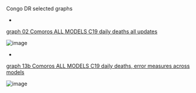 Congo DR selected graphs

*

[graph 02 Comoros ALL MODELS C19 daily deaths all updates](https://github.com/pourmalek/CovidLongitudinal/blob/main/output/countries/Congo%20DR/graph%2002%20Congo%20DR%20ALL%20MODELS%20C19%20daily%20deaths%20all%20updates.pdf)

![image](https://github.com/pourmalek/CovidLongitudinal/assets/30849720/b6ae6b43-bf17-4722-a2ef-5e7d8e24124b)

*

[graph 13b Comoros ALL MODELS C19 daily deaths, error measures across models](https://github.com/pourmalek/CovidLongitudinal/blob/main/output/countries/Congo%20DR/graph%2013b%20Congo%20DR%20ALL%20MODELS%20C19%20daily%20deaths%2C%20error%20measures%20across%20models.pdf)

![image](https://github.com/pourmalek/CovidLongitudinal/assets/30849720/1a63de1c-846c-43a3-ac40-fa156af5e973)

